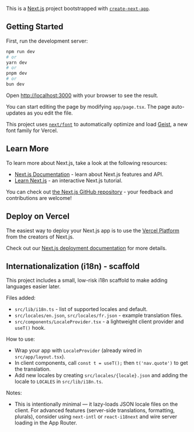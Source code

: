 This is a [Next.js](https://nextjs.org) project bootstrapped with [`create-next-app`](https://nextjs.org/docs/app/api-reference/cli/create-next-app).

## Getting Started

First, run the development server:

```bash
npm run dev
# or
yarn dev
# or
pnpm dev
# or
bun dev
```

Open [http://localhost:3000](http://localhost:3000) with your browser to see the result.

You can start editing the page by modifying `app/page.tsx`. The page auto-updates as you edit the file.

This project uses [`next/font`](https://nextjs.org/docs/app/building-your-application/optimizing/fonts) to automatically optimize and load [Geist](https://vercel.com/font), a new font family for Vercel.

## Learn More

To learn more about Next.js, take a look at the following resources:

- [Next.js Documentation](https://nextjs.org/docs) - learn about Next.js features and API.
- [Learn Next.js](https://nextjs.org/learn) - an interactive Next.js tutorial.

You can check out [the Next.js GitHub repository](https://github.com/vercel/next.js) - your feedback and contributions are welcome!

## Deploy on Vercel

The easiest way to deploy your Next.js app is to use the [Vercel Platform](https://vercel.com/new?utm_medium=default-template&filter=next.js&utm_source=create-next-app&utm_campaign=create-next-app-readme) from the creators of Next.js.

Check out our [Next.js deployment documentation](https://nextjs.org/docs/app/building-your-application/deploying) for more details.

## Internationalization (i18n) - scaffold

This project includes a small, low-risk i18n scaffold to make adding languages easier later.

Files added:

- `src/lib/i18n.ts` - list of supported locales and default.
- `src/locales/en.json`, `src/locales/fr.json` - example translation files.
- `src/components/LocaleProvider.tsx` - a lightweight client provider and `useT()` hook.

How to use:

- Wrap your app with `LocaleProvider` (already wired in `src/app/layout.tsx`).
- In client components, call `const t = useT();` then `t('nav.quote')` to get the translation.
- Add new locales by creating `src/locales/{locale}.json` and adding the locale to `LOCALES` in `src/lib/i18n.ts`.

Notes:

- This is intentionally minimal — it lazy-loads JSON locale files on the client. For advanced features (server-side translations, formatting, plurals), consider using `next-intl` or `react-i18next` and wire server loading in the App Router.
